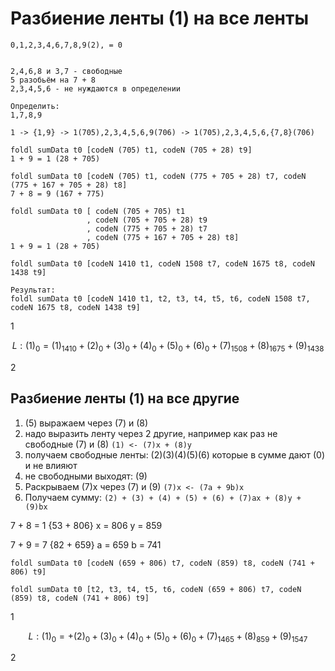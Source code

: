 # Разбиение ленты (1) на все ленты

```
0,1,2,3,4,6,7,8,9(2), = 0


2,4,6,8 и 3,7 - свободные
5 разобьём на 7 + 8
2,3,4,5,6 - не нуждаются в определении

Определить:
1,7,8,9

1 -> {1,9} -> 1(705),2,3,4,5,6,9(706) -> 1(705),2,3,4,5,6,{7,8}(706)

foldl sumData t0 [codeN (705) t1, codeN (705 + 28) t9]
1 + 9 = 1 (28 + 705)

foldl sumData t0 [codeN (705) t1, codeN (775 + 705 + 28) t7, codeN (775 + 167 + 705 + 28) t8]
7 + 8 = 9 (167 + 775)

foldl sumData t0 [ codeN (705 + 705) t1
                 , codeN (705 + 705 + 28) t9
                 , codeN (775 + 705 + 28) t7
                 , codeN (775 + 167 + 705 + 28) t8]
1 + 9 = 1 (28 + 705)

foldl sumData t0 [codeN 1410 t1, codeN 1508 t7, codeN 1675 t8, codeN 1438 t9]

Результат:
foldl sumData t0 [codeN 1410 t1, t2, t3, t4, t5, t6, codeN 1508 t7, codeN 1675 t8, codeN 1438 t9]
```
1

$$
L: (1)_0=(1)_{1410}+(2)_0+(3)_0+(4)_0+(5)_0+(6)_0+(7)_{1508}+(8)_{1675}+(9)_{1438}
$$

2
## Разбиение ленты (1) на все другие

1. (5) выражаем через (7) и (8)
2. надо выразить ленту через 2 другие, например как раз не свободные (7) и (8)
   `(1) <- (7)x + (8)y`
3. получаем свободные ленты: (2)(3)(4)(5)(6) которые в сумме дают (0) и не влияют
4. не свободными выходят: (9)
5. Раскрываем (7)x через (7) и (9)
   `(7)x <- (7a + 9b)x`
6. Получаем сумму:
   `(2) + (3) + (4) + (5) + (6) + (7)ax + (8)y + (9)bx`

7 + 8 = 1 {53 + 806}
x = 806
y = 859

7 + 9 = 7 {82 + 659}
a = 659
b = 741

```
foldl sumData t0 [codeN (659 + 806) t7, codeN (859) t8, codeN (741 + 806) t9]

foldl sumData t0 [t2, t3, t4, t5, t6, codeN (659 + 806) t7, codeN (859) t8, codeN (741 + 806) t9]
```
1

$$
L: (1)_0=+(2)_0+(3)_0+(4)_0+(5)_0+(6)_0+(7)_{1465}+(8)_{859}+(9)_{1547}
$$

2
